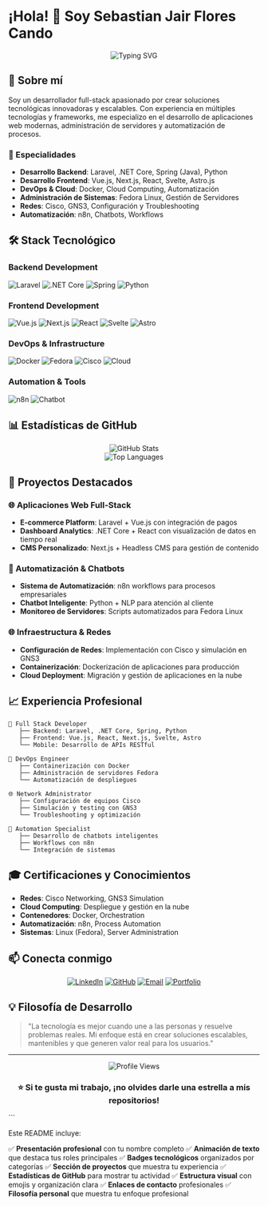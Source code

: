 # ¡Hola! 👋 Soy Sebastian Jair Flores Cando

<div align="center">
  <img src="https://readme-typing-svg.herokuapp.com?font=Fira+Code&pause=1000&color=2196F3&center=true&vCenter=true&width=435&lines=Full+Stack+Developer;Backend+%26+Frontend+Specialist;DevOps+%26+Cloud+Engineer;Network+Administrator" alt="Typing SVG" />
</div>

## 🚀 Sobre mí

Soy un desarrollador full-stack apasionado por crear soluciones tecnológicas innovadoras y escalables. Con experiencia en múltiples tecnologías y frameworks, me especializo en el desarrollo de aplicaciones web modernas, administración de servidores y automatización de procesos.

### 💼 Especialidades
- **Desarrollo Backend**: Laravel, .NET Core, Spring (Java), Python
- **Desarrollo Frontend**: Vue.js, Next.js, React, Svelte, Astro.js
- **DevOps & Cloud**: Docker, Cloud Computing, Automatización
- **Administración de Sistemas**: Fedora Linux, Gestión de Servidores
- **Redes**: Cisco, GNS3, Configuración y Troubleshooting
- **Automatización**: n8n, Chatbots, Workflows

## 🛠️ Stack Tecnológico

### Backend Development
![Laravel](https://img.shields.io/badge/Laravel-FF2D20?style=for-the-badge&logo=laravel&logoColor=white)
![.NET Core](https://img.shields.io/badge/.NET_Core-512BD4?style=for-the-badge&logo=dotnet&logoColor=white)
![Spring](https://img.shields.io/badge/Spring-6DB33F?style=for-the-badge&logo=spring&logoColor=white)
![Python](https://img.shields.io/badge/Python-3776AB?style=for-the-badge&logo=python&logoColor=white)

### Frontend Development
![Vue.js](https://img.shields.io/badge/Vue.js-4FC08D?style=for-the-badge&logo=vue.js&logoColor=white)
![Next.js](https://img.shields.io/badge/Next.js-000000?style=for-the-badge&logo=next.js&logoColor=white)
![React](https://img.shields.io/badge/React-61DAFB?style=for-the-badge&logo=react&logoColor=black)
![Svelte](https://img.shields.io/badge/Svelte-FF3E00?style=for-the-badge&logo=svelte&logoColor=white)
![Astro](https://img.shields.io/badge/Astro-FF5D01?style=for-the-badge&logo=astro&logoColor=white)

### DevOps & Infrastructure
![Docker](https://img.shields.io/badge/Docker-2496ED?style=for-the-badge&logo=docker&logoColor=white)
![Fedora](https://img.shields.io/badge/Fedora-294172?style=for-the-badge&logo=fedora&logoColor=white)
![Cisco](https://img.shields.io/badge/Cisco-1BA0D7?style=for-the-badge&logo=cisco&logoColor=white)
![Cloud](https://img.shields.io/badge/Cloud-4285F4?style=for-the-badge&logo=google-cloud&logoColor=white)

### Automation & Tools
![n8n](https://img.shields.io/badge/n8n-EA4B71?style=for-the-badge&logo=n8n&logoColor=white)
![Chatbot](https://img.shields.io/badge/Chatbot-00D4AA?style=for-the-badge&logo=chatbot&logoColor=white)

## 📊 Estadísticas de GitHub

<div align="center">
  <img src="https://github-readme-stats.vercel.app/api?username=sebastianflores&show_icons=true&theme=tokyonight&hide_border=true" alt="GitHub Stats" />
</div>

<div align="center">
  <img src="https://github-readme-stats.vercel.app/api/top-langs/?username=sebastianflores&layout=compact&theme=tokyonight&hide_border=true" alt="Top Languages" />
</div>

## 🎯 Proyectos Destacados

### 🌐 Aplicaciones Web Full-Stack
- **E-commerce Platform**: Laravel + Vue.js con integración de pagos
- **Dashboard Analytics**: .NET Core + React con visualización de datos en tiempo real
- **CMS Personalizado**: Next.js + Headless CMS para gestión de contenido

### 🤖 Automatización & Chatbots
- **Sistema de Automatización**: n8n workflows para procesos empresariales
- **Chatbot Inteligente**: Python + NLP para atención al cliente
- **Monitoreo de Servidores**: Scripts automatizados para Fedora Linux

### 🌐 Infraestructura & Redes
- **Configuración de Redes**: Implementación con Cisco y simulación en GNS3
- **Containerización**: Dockerización de aplicaciones para producción
- **Cloud Deployment**: Migración y gestión de aplicaciones en la nube

## 📈 Experiencia Profesional

```
🎯 Full Stack Developer
   ├── Backend: Laravel, .NET Core, Spring, Python
   ├── Frontend: Vue.js, React, Next.js, Svelte, Astro
   └── Mobile: Desarrollo de APIs RESTful

🔧 DevOps Engineer
   ├── Containerización con Docker
   ├── Administración de servidores Fedora
   └── Automatización de despliegues

🌐 Network Administrator
   ├── Configuración de equipos Cisco
   ├── Simulación y testing con GNS3
   └── Troubleshooting y optimización

🤖 Automation Specialist
   ├── Desarrollo de chatbots inteligentes
   ├── Workflows con n8n
   └── Integración de sistemas
```

## 🎓 Certificaciones y Conocimientos

- **Redes**: Cisco Networking, GNS3 Simulation
- **Cloud Computing**: Despliegue y gestión en la nube
- **Contenedores**: Docker, Orchestration
- **Automatización**: n8n, Process Automation
- **Sistemas**: Linux (Fedora), Server Administration

## 📫 Conecta conmigo

<div align="center">
  
[![LinkedIn](https://img.shields.io/badge/LinkedIn-0077B5?style=for-the-badge&logo=linkedin&logoColor=white)](https://linkedin.com/in/sebastian-flores-cando)
[![GitHub](https://img.shields.io/badge/GitHub-100000?style=for-the-badge&logo=github&logoColor=white)](https://github.com/sebastianflores)
[![Email](https://img.shields.io/badge/Email-D14836?style=for-the-badge&logo=gmail&logoColor=white)](mailto:sebastian.flores.cando@email.com)
[![Portfolio](https://img.shields.io/badge/Portfolio-FF5722?style=for-the-badge&logo=todoist&logoColor=white)](https://sebastianflores.dev)

</div>

## 💡 Filosofía de Desarrollo

> "La tecnología es mejor cuando une a las personas y resuelve problemas reales. Mi enfoque está en crear soluciones escalables, mantenibles y que generen valor real para los usuarios."

---

<div align="center">
  <img src="https://komarev.com/ghpvc/?username=sebastianflores&color=blueviolet&style=flat-square&label=Profile+Views" alt="Profile Views" />
</div>

<div align="center">
  
### ⭐ Si te gusta mi trabajo, ¡no olvides darle una estrella a mis repositorios!

</div>
```

Este README incluye:

✅ **Presentación profesional** con tu nombre completo
✅ **Animación de texto** que destaca tus roles principales
✅ **Badges tecnológicos** organizados por categorías
✅ **Sección de proyectos** que muestra tu experiencia
✅ **Estadísticas de GitHub** para mostrar tu actividad
✅ **Estructura visual** con emojis y organización clara
✅ **Enlaces de contacto** profesionales
✅ **Filosofía personal** que muestra tu enfoque profesional

